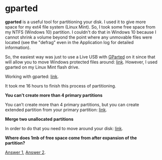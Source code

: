 # gparted

**gparted** is a useful tool for partitioning your disk. I used it to give more space for my ext4 file system (Linux Mint). So, I took some free space from my NTFS (Windows 10) partition. I couldn't do that in Windows 10 because I cannot shrink a volume beyond the point where any unmovable files were located (see the "defrag" even in the Application log for detailed information).

So, the easiest way was just to use a Live USB with [GParted](http://gparted.org/livecd.php) on it since that will allow you to move Windows protected files around: [link](https://stackoverflow.com/questions/43242327/unable-to-shrink-partition-size). However, I used gparted on my Linux Mint flash drive.

Working with gparted: [link](https://www.howtogeek.com/114503/how-to-resize-your-ubuntu-partitions/).

It took me 16 hours to finish this process of partitioning.

**You can’t create more than 4 primary partitions**

You can’t create more than 4 primary partitions, but you can create extended partition from your primary partition: [link](https://askubuntu.com/questions/316315/create-partition-from-free-space-cannot-create-more-than-4-partitions).

**Merge two unallocated partitions**

In order to do that you need to move around your disk: [link](https://askubuntu.com/questions/392763/how-to-merge-two-unallocated-partitions-using-gparted).

**Where does 1mb of free space come from after expansion of the partition?**

[Answer 1](https://askubuntu.com/questions/948837/why-does-gparted-force-1mb-free-space-preceeding), [Answer 2](https://superuser.com/questions/847775/gparted-leaves-1mb-unallocated-space-at-end-of-external-hdd-override-alternativ).
